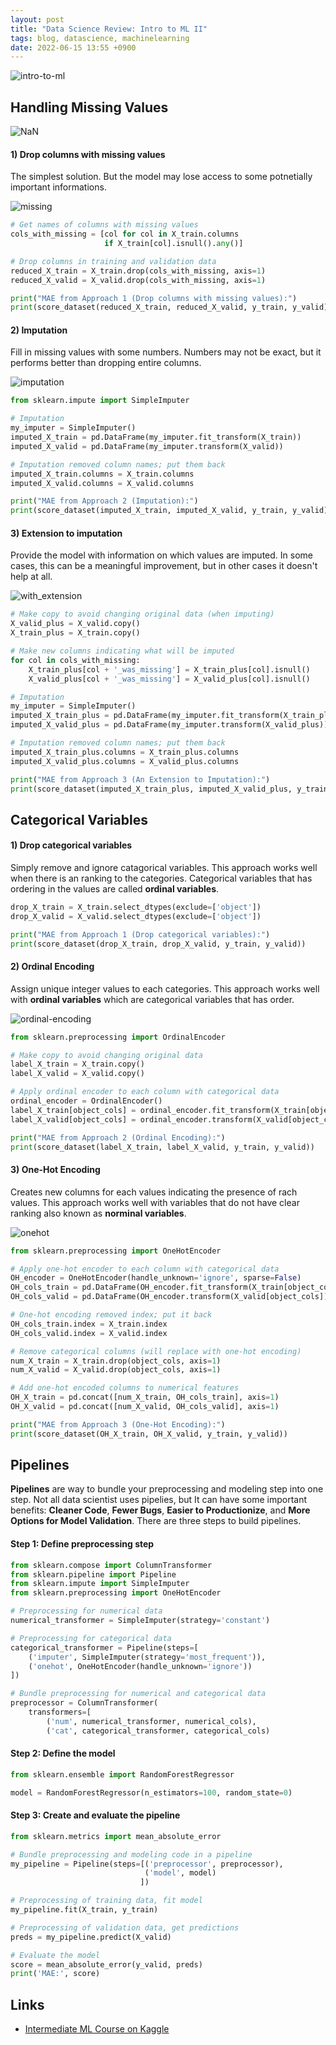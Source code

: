 ```yaml
---
layout: post
title: "Data Science Review: Intro to ML II"
tags: blog, datascience, machinelearning
date: 2022-06-15 13:55 +0900
---
```


![intro-to-ml](https://i.imgur.com/j0FQ9Tn.png)


## Handling Missing Values

![NaN](https://i.imgur.com/ed0QtI5.png)

#### 1) Drop columns with missing values
The simplest solution. But the model may lose access to some potnetially important informations.

![missing](https://i.imgur.com/BOhFRSd.png)

``` python   
# Get names of columns with missing values
cols_with_missing = [col for col in X_train.columns
                     if X_train[col].isnull().any()]

# Drop columns in training and validation data
reduced_X_train = X_train.drop(cols_with_missing, axis=1)
reduced_X_valid = X_valid.drop(cols_with_missing, axis=1)

print("MAE from Approach 1 (Drop columns with missing values):")
print(score_dataset(reduced_X_train, reduced_X_valid, y_train, y_valid))
```

#### 2) Imputation
Fill in missing values with some numbers. Numbers may not be exact, but it performs better than dropping entire columns.

![imputation](https://i.imgur.com/9crXb9i.png)

``` python
from sklearn.impute import SimpleImputer

# Imputation
my_imputer = SimpleImputer()
imputed_X_train = pd.DataFrame(my_imputer.fit_transform(X_train))
imputed_X_valid = pd.DataFrame(my_imputer.transform(X_valid))

# Imputation removed column names; put them back
imputed_X_train.columns = X_train.columns
imputed_X_valid.columns = X_valid.columns

print("MAE from Approach 2 (Imputation):")
print(score_dataset(imputed_X_train, imputed_X_valid, y_train, y_valid))
```

#### 3) Extension to imputation
Provide the model with information on which values are imputed. In some cases, this can be a meaningful improvement, but in other cases it doesn't help at all.

![with_extension](https://i.imgur.com/5yHgPWv.png)

``` python
# Make copy to avoid changing original data (when imputing)
X_valid_plus = X_valid.copy()
X_train_plus = X_train.copy()

# Make new columns indicating what will be imputed
for col in cols_with_missing:
    X_train_plus[col + '_was_missing'] = X_train_plus[col].isnull()
    X_valid_plus[col + '_was_missing'] = X_valid_plus[col].isnull()

# Imputation
my_imputer = SimpleImputer()
imputed_X_train_plus = pd.DataFrame(my_imputer.fit_transform(X_train_plus))
imputed_X_valid_plus = pd.DataFrame(my_imputer.transform(X_valid_plus))

# Imputation removed column names; put them back
imputed_X_train_plus.columns = X_train_plus.columns
imputed_X_valid_plus.columns = X_valid_plus.columns

print("MAE from Approach 3 (An Extension to Imputation):")
print(score_dataset(imputed_X_train_plus, imputed_X_valid_plus, y_train, y_valid))
```

## Categorical Variables

#### 1) Drop categorical variables
Simply remove and ignore catagorical variables. This approach works well when there is an ranking to the categories. Categorical variables that has ordering in the values are called **ordinal variables**.

``` python
drop_X_train = X_train.select_dtypes(exclude=['object'])
drop_X_valid = X_valid.select_dtypes(exclude=['object'])

print("MAE from Approach 1 (Drop categorical variables):")
print(score_dataset(drop_X_train, drop_X_valid, y_train, y_valid))
```

#### 2) Ordinal Encoding
Assign unique integer values to each categories. This approach works well with **ordinal variables** which are categorical variables that has order.

![ordinal-encoding](https://i.imgur.com/lFeFwWG.png)

```python
from sklearn.preprocessing import OrdinalEncoder

# Make copy to avoid changing original data 
label_X_train = X_train.copy()
label_X_valid = X_valid.copy()

# Apply ordinal encoder to each column with categorical data
ordinal_encoder = OrdinalEncoder()
label_X_train[object_cols] = ordinal_encoder.fit_transform(X_train[object_cols])
label_X_valid[object_cols] = ordinal_encoder.transform(X_valid[object_cols])

print("MAE from Approach 2 (Ordinal Encoding):") 
print(score_dataset(label_X_train, label_X_valid, y_train, y_valid))
```

#### 3) One-Hot Encoding
Creates new columns for each values indicating the presence of rach values. This approach works well with variables that do not have clear ranking also known as **norminal variables**.

![onehot](https://i.imgur.com/C3lcYW6.png)

```python
from sklearn.preprocessing import OneHotEncoder

# Apply one-hot encoder to each column with categorical data
OH_encoder = OneHotEncoder(handle_unknown='ignore', sparse=False)
OH_cols_train = pd.DataFrame(OH_encoder.fit_transform(X_train[object_cols]))
OH_cols_valid = pd.DataFrame(OH_encoder.transform(X_valid[object_cols]))

# One-hot encoding removed index; put it back
OH_cols_train.index = X_train.index
OH_cols_valid.index = X_valid.index

# Remove categorical columns (will replace with one-hot encoding)
num_X_train = X_train.drop(object_cols, axis=1)
num_X_valid = X_valid.drop(object_cols, axis=1)

# Add one-hot encoded columns to numerical features
OH_X_train = pd.concat([num_X_train, OH_cols_train], axis=1)
OH_X_valid = pd.concat([num_X_valid, OH_cols_valid], axis=1)

print("MAE from Approach 3 (One-Hot Encoding):") 
print(score_dataset(OH_X_train, OH_X_valid, y_train, y_valid))
```

## Pipelines
**Pipelines** are way to bundle your preprocessing and modeling step into one step. Not all data scientist uses pipelies, but It can have some important benefits: **Cleaner Code**, **Fewer Bugs**, **Easier to Productionize**, and **More Options for Model Validation**. There are three steps to build pipelines.

#### Step 1: Define preprocessing step

```python
from sklearn.compose import ColumnTransformer
from sklearn.pipeline import Pipeline
from sklearn.impute import SimpleImputer
from sklearn.preprocessing import OneHotEncoder

# Preprocessing for numerical data
numerical_transformer = SimpleImputer(strategy='constant')

# Preprocessing for categorical data
categorical_transformer = Pipeline(steps=[
    ('imputer', SimpleImputer(strategy='most_frequent')),
    ('onehot', OneHotEncoder(handle_unknown='ignore'))
])

# Bundle preprocessing for numerical and categorical data
preprocessor = ColumnTransformer(
    transformers=[
        ('num', numerical_transformer, numerical_cols),
        ('cat', categorical_transformer, categorical_cols)
```

#### Step 2: Define the model

```python
from sklearn.ensemble import RandomForestRegressor

model = RandomForestRegressor(n_estimators=100, random_state=0)
```

#### Step 3: Create and evaluate the pipeline

```python
from sklearn.metrics import mean_absolute_error

# Bundle preprocessing and modeling code in a pipeline
my_pipeline = Pipeline(steps=[('preprocessor', preprocessor),
                              ('model', model)
                             ])

# Preprocessing of training data, fit model 
my_pipeline.fit(X_train, y_train)

# Preprocessing of validation data, get predictions
preds = my_pipeline.predict(X_valid)

# Evaluate the model
score = mean_absolute_error(y_valid, preds)
print('MAE:', score)
```

## Links
* [Intermediate ML Course on Kaggle](https://www.kaggle.com/learn/intermediate-machine-learning)
